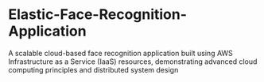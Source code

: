 # Elastic-Face-Recognition-Application
A scalable cloud-based face recognition application built using AWS Infrastructure as a Service (IaaS) resources, demonstrating advanced cloud computing principles and distributed system design
